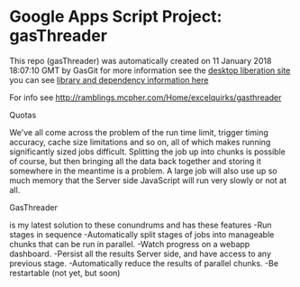 # Google Apps Script Project: gasThreader
This repo (gasThreader) was automatically created on 11 January 2018 18:07:10 GMT by GasGit
for more information see the [desktop liberation site](http://ramblings.mcpher.com/Home/excelquirks/drivesdk/gettinggithubready "desktop liberation")
you can see [library and dependency information here](dependencies.md)

For info see
http://ramblings.mcpher.com/Home/excelquirks/gasthreader

Quotas

We've all come across the problem of the run time limit, trigger timing accuracy, cache size limitations and so on, all of which makes running significantly sized jobs difficult. Splitting the job up into chunks is possible of course, but then bringing all the data back together and storing it somewhere in the meantime is a problem. A large job will also use up so much memory that the Server side JavaScript will run very slowly or not at all.

GasThreader 

is my latest solution to these conundrums and has these features
-Run stages in sequence
-Automatically split stages of jobs into manageable chunks that can be run in parallel.
-Watch progress on a webapp dashboard.
-Persist all the results Server side, and have access to any previous stage.
-Automatically reduce the results of parallel chunks.
-Be restartable (not yet, but soon)
